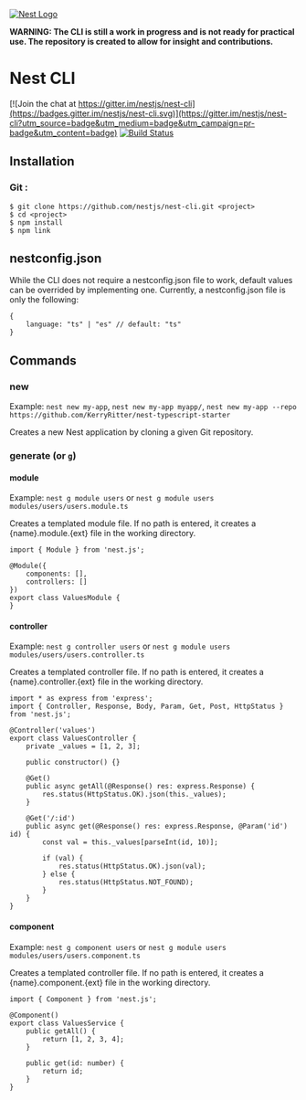 [![Nest Logo](http://kamilmysliwiec.com/public/nest-logo.png)](http://kamilmysliwiec.com/)

**WARNING: The CLI is still a work in progress and is not ready for practical use. The repository is created to allow for insight and contributions.**

# Nest CLI

[![Join the chat at https://gitter.im/nestjs/nest-cli](https://badges.gitter.im/nestjs/nest-cli.svg)](https://gitter.im/nestjs/nest-cli?utm_source=badge&utm_medium=badge&utm_campaign=pr-badge&utm_content=badge)
[![Build Status](https://travis-ci.org/ThomRick/nest-cli.svg?branch=master)](https://travis-ci.org/ThomRick/nest-cli)

## Installation

### Git :
```
$ git clone https://github.com/nestjs/nest-cli.git <project>
$ cd <project>
$ npm install
$ npm link
```

## nestconfig.json

While the CLI does not require a nestconfig.json file to work, default values can be overrided by implementing one. Currently, a nestconfig.json file is only the following:

```
{
    language: "ts" | "es" // default: "ts"
}
```

## Commands

### new
Example: `nest new my-app`, `nest new my-app myapp/`, `nest new my-app --repo https://github.com/KerryRitter/nest-typescript-starter`

Creates a new Nest application by cloning a given Git repository.

### generate (or `g`)

#### module
Example: `nest g module users` or `nest g module users modules/users/users.module.ts`

Creates a templated module file. If no path is entered, it creates a {name}.module.{ext} file in the working directory.

```
import { Module } from 'nest.js';

@Module({
    components: [],
    controllers: []
})
export class ValuesModule {
}
```

#### controller
Example: `nest g controller users` or `nest g module users modules/users/users.controller.ts`

Creates a templated controller file. If no path is entered, it creates a {name}.controller.{ext} file in the working directory.

```
import * as express from 'express';
import { Controller, Response, Body, Param, Get, Post, HttpStatus } from 'nest.js';

@Controller('values')
export class ValuesController {
    private _values = [1, 2, 3];

    public constructor() {}

    @Get()
    public async getAll(@Response() res: express.Response) {
        res.status(HttpStatus.OK).json(this._values);
    }

    @Get('/:id')
    public async get(@Response() res: express.Response, @Param('id') id) {
        const val = this._values[parseInt(id, 10)];

        if (val) {
            res.status(HttpStatus.OK).json(val);
        } else {
            res.status(HttpStatus.NOT_FOUND);
        }
    }
}
```

#### component
Example: `nest g component users` or `nest g module users modules/users/users.component.ts`

Creates a templated controller file. If no path is entered, it creates a {name}.component.{ext} file in the working directory.

```
import { Component } from 'nest.js';

@Component()
export class ValuesService {
    public getAll() {
        return [1, 2, 3, 4];
    }

    public get(id: number) {
        return id;
    }
}
```